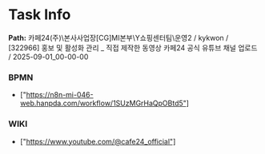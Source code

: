 # Task Info

**Path:** 카페24(주)\본사사업장\[CG]MI본부\Y쇼핑센터팀\운영2 / kykwon / [322966] 홍보 및 활성화 관리 _ 직접 제작한 동영상 카페24 공식 유튜브 채널 업로드 / 2025-09-01_00-00-00

### BPMN
- ["https://n8n-mi-046-web.hanpda.com/workflow/1SUzMGrHaQpOBtd5"]

### WIKI
- ["https://www.youtube.com/@cafe24_official"]

